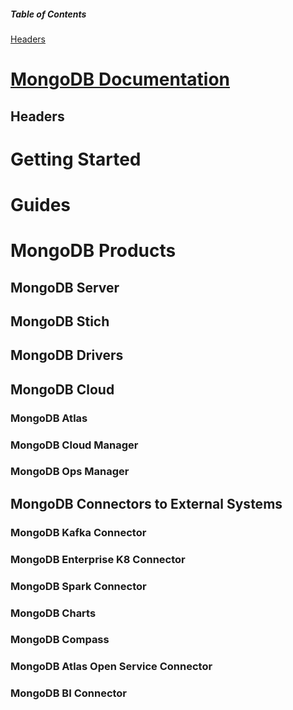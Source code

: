 ##### Table of Contents
[Headers](#headers)
# [MongoDB Documentation](https://docs.mongodb.com/)

## Headers
# Getting Started


# Guides

# MongoDB Products

## MongoDB Server
## MongoDB Stich 
## MongoDB Drivers


## MongoDB Cloud
### MongoDB Atlas
### MongoDB Cloud Manager
### MongoDB Ops Manager

## MongoDB Connectors to External Systems
### MongoDB Kafka Connector
### MongoDB Enterprise K8 Connector
### MongoDB Spark Connector
### MongoDB Charts
### MongoDB Compass
### MongoDB Atlas Open Service Connector
### MongoDB BI Connector

